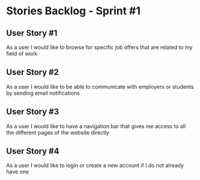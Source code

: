 # Stories Backlog - Sprint #1

## User Story #1

As a user I would like to browse for specific job offers that are related to my field of work

## User Story #2

As a user I would like to be able to communicate with employers or students by sending email notifications


## User Story #3

As a user I would like to have a navigation bar that gives me access to all the different pages of the website directly 


## User Story #4

As a user I would like to login or create a new account if I do not already have one
